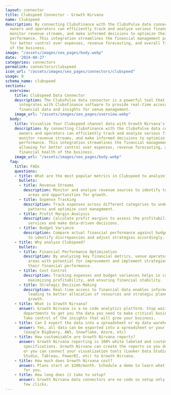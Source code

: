 ```yaml
---
layout: connector
title: Clubspeed Connector - Growth Nirvana
name: Clubspeed
description: By connecting ClubsFinance with the ClubsPulse data connector, venue
  owners and operators can efficiently track and analyze various financial metrics,
  monitor revenue streams, and make informed decisions to optimize their financial
  performance. This integration streamlines the financial management process, allowing
  for better control over expenses, revenue forecasting, and overall financial health
  of the business.
image: "/assets/images/seo_pages/body.webp"
date: '2024-08-27'
categories: connectors
permalink: connectors/clubspeed
icon_url: "/assets/images/seo_pages/connectors/clubspeed"
usage: 0
schema_name: clubspeed
sections:
  overview:
    title: Clubspeed Data Connector
    description: The ClubsPulse data connector is a powerful tool that seamlessly
      integrates with ClubsFinance software to provide real-time access to crucial
      financial data and insights for venue management.
    image_url: "/assets/images/seo_pages/overview.webp"
  body:
    title: Visualize Your Clubspeed channel data with Growth Nirvana's Clubspeed Connector
    description: By connecting ClubsFinance with the ClubsPulse data connector, venue
      owners and operators can efficiently track and analyze various financial metrics,
      monitor revenue streams, and make informed decisions to optimize their financial
      performance. This integration streamlines the financial management process,
      allowing for better control over expenses, revenue forecasting, and overall
      financial health of the business.
    image_url: "/assets/images/seo_pages/body.webp"
  faq:
    title: FAQs
    questions:
    - title: What are the most popular metrics in Clubspeed to analyze?
      bullets:
      - title: Revenue Streams
        description: Monitor and analyze revenue sources to identify top-performing
          areas and opportunities for growth.
      - title: Expense Tracking
        description: Track expenses across different categories to understand spending
          patterns and optimize cost management.
      - title: Profit Margin Analysis
        description: Calculate profit margins to assess the profitability of different
          services and make data-driven decisions.
      - title: Budget Variance
        description: Compare actual financial performance against budgeted targets
          to identify discrepancies and adjust strategies accordingly.
    - title: Why analyze Clubspeed?
      bullets:
      - title: Financial Performance Optimization
        description: By analyzing key financial metrics, venue operators can identify
          areas with potential for improvement and implement strategies to optimize
          their financial performance.
      - title: Cost Control
        description: Tracking expenses and budget variances helps in controlling costs,
          maximizing profitability, and ensuring financial stability.
      - title: Strategic Decision Making
        description: Real-time access to financial data enables informed decision-making,
          leading to better allocation of resources and strategic planning for business
          growth.
    - title: What is Growth Nirvana?
      answer: Growth Nirvana is a no code analytics platform. Stop waiting for other
        departments to get you the data you need to make critical business decisions.
        Take control of the insights that will grow your business.
    - title: Can I export the data into a spreadsheet or my data warehouse?
      answer: Yes, all data can be exported into a spreadsheet or your data warehouse
        (Google BigQuery, AWS, Snowflake, Azure, etc)
    - title: How customizable are Growth Nirvana reports?
      answer: Growth Nirvana reporting is 100% white labeled and customized to your
        specifications. Growth Nirvana can create the reports so you don’t have to
        or you can connect your visualization tools (Looker Data Studio/Google Data
        Studio, Tableau, PowerBI, etc) to Growth Nirvana.
    - title: How much does Growth Nirvana cost?
      answer: Plans start at $200/month. Schedule a demo to learn what plan is best
        for you.
    - title: How long does it take to setup?
      answer: Growth Nirvana data connectors are no code so setup only requires a
        few clicks.
---
```

